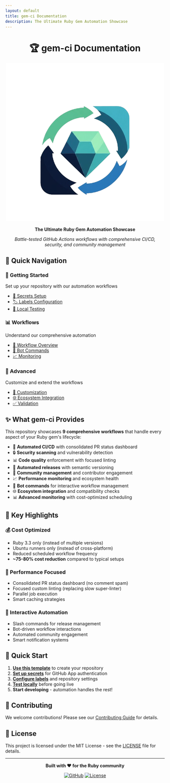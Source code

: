 ```yaml
---
layout: default
title: gem-ci Documentation
description: The Ultimate Ruby Gem Automation Showcase
---
```


<div align="center">

# 🏆 gem-ci Documentation

![gem-ci Logo](../public/gem-ci-transparent-bg.png)

**The Ultimate Ruby Gem Automation Showcase**

*Battle-tested GitHub Actions workflows with comprehensive CI/CD, security, and community management*

</div>

## 🚀 Quick Navigation

<div class="grid">
  <div class="card">
    <h3>🏁 Getting Started</h3>
    <p>Set up your repository with our automation workflows</p>
    <ul>
      <li><a href="setup/secrets">🔐 Secrets Setup</a></li>
      <li><a href="setup/labels">🏷️ Labels Configuration</a></li>
      <li><a href="guides/local-testing">🧪 Local Testing</a></li>
    </ul>
  </div>
  
  <div class="card">
    <h3>📊 Workflows</h3>
    <p>Understand our comprehensive automation</p>
    <ul>
      <li><a href="workflows/overview">🔄 Workflow Overview</a></li>
      <li><a href="guides/bot-commands">🤖 Bot Commands</a></li>
      <li><a href="guides/monitoring">📈 Monitoring</a></li>
    </ul>
  </div>
  
  <div class="card">
    <h3>🎯 Advanced</h3>
    <p>Customize and extend the workflows</p>
    <ul>
      <li><a href="guides/customization">🔧 Customization</a></li>
      <li><a href="guides/ecosystem">🌐 Ecosystem Integration</a></li>
      <li><a href="guides/validation">✅ Validation</a></li>
    </ul>
  </div>
</div>

## ✨ What gem-ci Provides

This repository showcases **9 comprehensive workflows** that handle every aspect of your Ruby gem's lifecycle:

- 🔄 **Automated CI/CD** with consolidated PR status dashboard
- 🔒 **Security scanning** and vulnerability detection  
- 📊 **Code quality** enforcement with focused linting
- 🚀 **Automated releases** with semantic versioning
- 👥 **Community management** and contributor engagement
- 📈 **Performance monitoring** and ecosystem health
- 🤖 **Bot commands** for interactive workflow management
- 🌐 **Ecosystem integration** and compatibility checks
- 📊 **Advanced monitoring** with cost-optimized scheduling

## 🎯 Key Highlights

### **💰 Cost Optimized**
- Ruby 3.3 only (instead of multiple versions)
- Ubuntu runners only (instead of cross-platform)
- Reduced scheduled workflow frequency
- **~75-80% cost reduction** compared to typical setups

### **🚀 Performance Focused**
- Consolidated PR status dashboard (no comment spam)
- Focused custom linting (replacing slow super-linter)
- Parallel job execution
- Smart caching strategies

### **🤖 Interactive Automation**
- Slash commands for release management
- Bot-driven workflow interactions
- Automated community engagement
- Smart notification systems

## 🚀 Quick Start

1. **[Use this template](https://github.com/patrick204nqh/gem-ci/generate)** to create your repository
2. **[Set up secrets](setup/secrets)** for GitHub App authentication
3. **[Configure labels](setup/labels)** and repository settings
4. **[Test locally](guides/local-testing)** before going live
5. **Start developing** - automation handles the rest!

## 🤝 Contributing

We welcome contributions! Please see our [Contributing Guide](../CONTRIBUTING.md) for details.

## 📄 License

This project is licensed under the MIT License - see the [LICENSE](../LICENSE.txt) file for details.

---

<div align="center">

**Built with ❤️ for the Ruby community**

[![GitHub](https://img.shields.io/badge/GitHub-patrick204nqh%2Fgem--ci-blue?style=flat-square&logo=github)](https://github.com/patrick204nqh/gem-ci)
[![License](https://img.shields.io/badge/License-MIT-yellow.svg?style=flat-square)](../LICENSE.txt)

</div>
